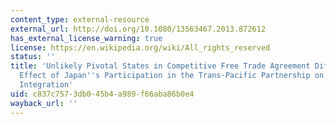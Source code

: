 ```yaml
---
content_type: external-resource
external_url: http://doi.org/10.1080/13563467.2013.872612
has_external_license_warning: true
license: https://en.wikipedia.org/wiki/All_rights_reserved
status: ''
title: 'Unlikely Pivotal States in Competitive Free Trade Agreement Diffusion: The
  Effect of Japan''s Participation in the Trans-Pacific Partnership on Asia-Pacific
  Integration'
uid: c837c757-3db0-45b4-a989-f66aba86b0e4
wayback_url: ''
---
```

